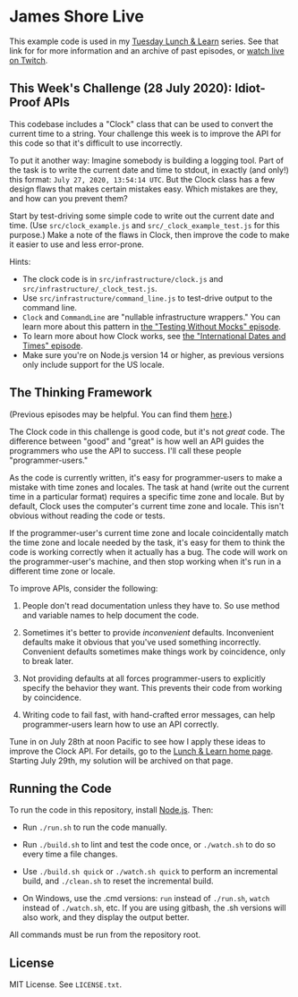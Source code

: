 James Shore Live
================

This example code is used in my [Tuesday Lunch & Learn](https://www.jamesshore.com/v2/projects/lunch-and-learn) series. See that link for for more information and an archive of past episodes, or [watch live on Twitch](https://www.twitch.tv/jamesshorelive).


This Week's Challenge (28 July 2020): Idiot-Proof APIs
---------------------

This codebase includes a "Clock" class that can be used to convert the current time to a string. Your challenge this week is to improve the API for this code so that it's difficult to use incorrectly.

To put it another way: Imagine somebody is building a logging tool. Part of the task is to write the current date and time to stdout, in exactly (and only!) this format: `July 27, 2020, 13:54:14 UTC`. But the Clock class has a few design flaws that makes certain mistakes easy. Which mistakes are they, and how can you prevent them?

Start by test-driving some simple code to write out the current date and time. (Use `src/clock_example.js` and `src/_clock_example_test.js` for this purpose.) Make a note of the flaws in Clock, then improve the code to make it easier to use and less error-prone.

Hints:

* The clock code is in `src/infrastructure/clock.js` and `src/infrastructure/_clock_test.js`.
* Use `src/infrastructure/command_line.js` to test-drive output to the command line.
* `Clock` and `CommandLine` are "nullable infrastructure wrappers." You can learn more about this pattern in [the "Testing Without Mocks" episode](https://www.jamesshore.com/v2/projects/lunch-and-learn/testing-without-mocks).
* To learn more about how Clock works, see [the "International Dates and Times" episode](https://www.jamesshore.com/v2/projects/lunch-and-learn/international-dates-and-times).
* Make sure you're on Node.js version 14 or higher, as previous versions only include support for the US locale.


The Thinking Framework
----------------------

(Previous episodes may be helpful. You can find them [here](https://www.jamesshore.com/v2/projects/lunch-and-learn).)

The Clock code in this challenge is good code, but it's not *great* code. The difference between "good" and "great" is how well an API guides the programmers who use the API to success. I'll call these people "programmer-users."

As the code is currently written, it's easy for programmer-users to make a mistake with time zones and locales. The task at hand (write out the current time in a particular format) requires a specific time zone and locale. But by default, Clock uses the computer's current time zone and locale. This isn't obvious without reading the code or tests.

If the programmer-user's current time zone and locale coincidentally match the time zone and locale needed by the task, it's easy for them to think the code is working correctly when it actually has a bug. The code will work on the programmer-user's machine, and then stop working when it's run in a different time zone or locale.

To improve APIs, consider the following:

1. People don't read documentation unless they have to. So use method and variable names to help document the code.

2. Sometimes it's better to provide *inconvenient* defaults. Inconvenient defaults make it obvious that you've used something incorrectly. Convenient defaults sometimes make things work by coincidence, only to break later.

3. Not providing defaults at all forces programmer-users to explicitly specify the behavior they want. This prevents their code from working by coincidence.

4. Writing code to fail fast, with hand-crafted error messages, can help programmer-users learn how to use an API correctly.

Tune in on July 28th at noon Pacific to see how I apply these ideas to improve the Clock API. For details, go to the [Lunch & Learn home page](https://www.jamesshore.com/v2/projects/lunch-and-learn). Starting July 29th, my solution will be archived on that page.



Running the Code
----------------

To run the code in this repository, install [Node.js](http://nodejs.org). Then:

* Run `./run.sh` to run the code manually.

* Run `./build.sh` to lint and test the code once, or `./watch.sh` to do so every time a file changes.

* Use `./build.sh quick` or `./watch.sh quick` to perform an incremental build, and `./clean.sh` to reset the incremental build.

* On Windows, use the .cmd versions: `run` instead of `./run.sh`, `watch` instead of `./watch.sh`, etc. If you are using gitbash, the .sh versions will also work, and they display the output better.

All commands must be run from the repository root.


License
-------

MIT License. See `LICENSE.txt`.